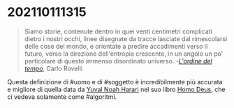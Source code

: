 # 202110111315
> Siamo storie, contenute dentro in quei venti centimetri complicati dietro i nostri occhi, linee disegnate da tracce lasciate dal rimescolarsi delle cose del mondo, e orientate a predire accadimenti verso il futuro, verso la direzione dell'entropia crescente, in un angolo un po' particolare di questo immenso disordinato universo.
> -*[L'ordine del tempo](L'ordine%20del%20tempo%20-%20Carlo%20Rovelli.md)*, Carlo Rovelli

Questa definizione di #uomo e di #soggetto è incredibilmente più accurata e migliore di quella data da [Yuval Noah Harari](Homo%20Deus%20-%20Yuval%20Noah%20Harari.md) nel suo libro [Homo Deus](Homo%20Deus%20-%20Yuval%20Noah%20Harari.md), che ci vedeva solamente come #algoritmi.